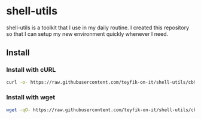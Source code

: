 # shell-utils

shell-utils is a toolkit that I use in my daily routine. I created this
repository so that I can setup my new environment quickly whenever I need.

## Install

### Install with cURL

```sh
curl -o- https://raw.githubusercontent.com/teyfik-on-it/shell-utils/cb9dedba33055bb304ff7510df87bd9945cd0fb3/install.sh | bash
```

### Install with wget

```sh
wget -qO- https://raw.githubusercontent.com/teyfik-on-it/shell-utils/cb9dedba33055bb304ff7510df87bd9945cd0fb3/install.sh | bash
```
